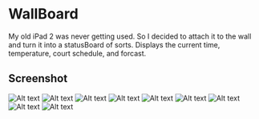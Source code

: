 # WallBoard
My old iPad 2 was never getting used. So I decided to attach it to the wall and turn it into a statusBoard of sorts. 
Displays the current time, temperature, court schedule, and forcast. 
## Screenshot
![Alt text](/images/IMG_1.png?raw=true "IMG_1.png")
![Alt text](/images/IMG_2.png?raw=true "IMG_1.png")
![Alt text](images/IMG_3.png?raw=true "IMG_1.png")
![Alt text](images/IMG_4.png?raw=true "IMG_1.png")
![Alt text](images/IMG_5.png?raw=true "IMG_1.png")
![Alt text](images/IMG_6.png?raw=true "IMG_1.png")
![Alt text](images/IMG_7.png?raw=true "IMG_1.png")
![Alt text](images/IMG_8.png?raw=true "IMG_1.png")
![Alt text](images/IMG_9.png?raw=true "IMG_1.png")

